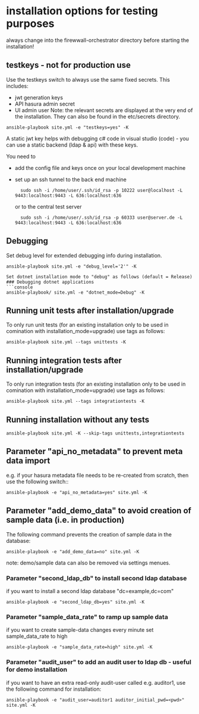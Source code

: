 # installation options for testing purposes

always change into the firewwall-orchestrator directory before starting the installation!

## testkeys - not for production use

Use the testkeys switch to always use the same fixed secrets.
This includes:
- jwt generation keys
- API hasura admin secret
- UI admin user
Note: the relevant secrets are displayed at the very end of the installation. They can also be found in the etc/secrets directory.

```console
ansible-playbook site.yml -e "testkeys=yes" -K
```

A static jwt key helps with debugging c# code in visual studio (code) - you can use a static backend (ldap & api) with these keys.

You need to
- add the config file and keys once on your local development machine
- set up an ssh tunnel to the back end machine

        sudo ssh -i /home/user/.ssh/id_rsa -p 10222 user@localhost -L 9443:localhost:9443 -L 636:localhost:636

    or to the central test server

        sudo ssh -i /home/user/.ssh/id_rsa -p 60333 user@server.de -L 9443:localhost:9443 -L 636:localhost:636

## Debugging

Set debug level for extended debugging info during installation.

```console
ansible-playbook site.yml -e "debug_level='2'" -K

Set dotnet installation mode to "debug" as follows (default = Release)
### Debugging dotnet applications
```console
ansible-playbook/ site.yml -e "dotnet_mode=Debug" -K
```

## Running unit tests after installation/upgrade

To only run unit tests (for an existing installation only to be used in comination with installation_mode=upgrade) use tags as follows:

```console
ansible-playbook site.yml --tags unittests -K
```

## Running integration tests after installation/upgrade

To only run integration tests (for an existing installation only to be used in comination with installation_mode=upgrade) use tags as follows:

```console
ansible-playbook site.yml --tags integrationtests -K
```

## Running installation without any tests

```console
ansible-playbook site.yml -K --skip-tags unittests,integrationtests
```

## Parameter "api_no_metadata" to prevent meta data import

e.g. if your hasura metadata file needs to be re-created from scratch, then use the following switch::

```console
ansible-playbook -e "api_no_metadata=yes" site.yml -K
```

## Parameter "add_demo_data" to avoid creation of sample data (i.e. in production)

The following command prevents the creation of sample data in the database:

```console
ansible-playbook -e "add_demo_data=no" site.yml -K
```

note: demo/sample data can also be removed via settings menues.

### Parameter "second_ldap_db" to install second ldap database

if you want to install a second ldap database "dc=example,dc=com"

```console
ansible-playbook -e "second_ldap_db=yes" site.yml -K
```

### Parameter "sample_data_rate" to ramp up sample data

if you want to create sample-data changes every minute set sample_data_rate to high

```console
ansible-playbook -e "sample_data_rate=high" site.yml -K
```
### Parameter "audit_user" to add an audit user to ldap db - useful for demo installation

if you want to have an extra read-only audit-user called e.g. auditor1, use the following command for installation:

```console
ansible-playbook -e "audit_user=auditor1 auditor_initial_pwd=<pwd>" site.yml -K
```
